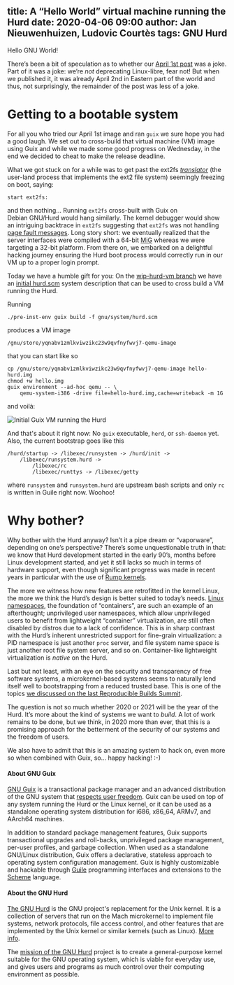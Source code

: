 title: A “Hello World” virtual machine running the Hurd
date: 2020-04-06 09:00
author: Jan Nieuwenhuizen, Ludovic Courtès
tags: GNU Hurd
---
Hello GNU World!

There’s been a bit of speculation as to whether our [April 1st
post](https://guix.gnu.org/blog/2020/deprecating-support-for-the-linux-kernel/)
was a joke.  Part of it was a joke: we’re _not_ deprecating Linux-libre,
fear not!  But when we published it, it was already April 2nd in Eastern
part of the world and thus, not surprisingly, the remainder of the post
was less of a joke.

# Getting to a bootable system

For all you who tried our April 1st image and ran `guix` we sure hope
you had a good laugh.  We set out to cross-build that virtual machine
(VM) image using Guix and while we made some good progress on Wednesday,
in the end we decided to cheat to make the release deadline.

What we got stuck on for a while was to get past the ext2fs
[_translator_](https://www.gnu.org/software/hurd/doc/hurd_6.html#SEC43)
(the user-land process that implements the ext2 file system) seemingly
freezing on boot, saying:

```
start ext2fs:
```

and then nothing...  Running `ext2fs` cross-built with Guix on
Debian GNU/Hurd would hang similarly.  The kernel debugger would show an
intriguing backtrace in `ext2fs` suggesting that `ext2fs` was not
handling [page fault
messages](https://www.gnu.org/software/hurd/gnumach-doc/Memory-Object-Server.html).
Long story short: we eventually realized that the server interfaces were
compiled with a 64-bit [MiG](https://www.gnu.org/software/mig) whereas
we were targeting a 32-bit platform.  From there on, we embarked on a
delightful hacking journey ensuring the Hurd boot process would
correctly run in our VM up to a proper login prompt.

Today we have a humble gift for you: On the [wip-hurd-vm
branch](https://git.savannah.gnu.org/cgit/guix.git/log/?h=wip-hurd-vm)
we have an [initial
hurd.scm](https://git.savannah.gnu.org/cgit/guix.git/tree/gnu/system/hurd.scm?h=wip-hurd-vm)
system description that can be used to cross build a VM running the
Hurd.

Running

```
./pre-inst-env guix build -f gnu/system/hurd.scm
```

produces a VM image


```
/gnu/store/yqnabv1zmlkviwzikc23w9qvfnyfwvj7-qemu-image
```

that you can start like so

```
cp /gnu/store/yqnabv1zmlkviwzikc23w9qvfnyfwvj7-qemu-image hello-hurd.img
chmod +w hello.img
guix environment --ad-hoc qemu -- \
    qemu-system-i386 -drive file=hello-hurd.img,cache=writeback -m 1G
```

and voilà:

![Initial Guix VM running the Hurd](../../../static/blog/img/guix-hello-hurd.png)

And that's about it right now: No `guix` executable, `herd`, or
`ssh-daemon` yet.  Also, the current bootstrap goes like this

```
/hurd/startup -> /libexec/runsystem -> /hurd/init ->
    /libexec/runsystem.hurd ->
        /libexec/rc
        /libexec/runttys -> /libexec/getty
```

where `runsystem` and `runsystem.hurd` are upstream bash scripts and
only `rc` is written in Guile right now.  Woohoo!

# Why bother?

Why bother with the Hurd anyway?  Isn’t it a pipe dream or “vaporware”,
depending on one’s perspective?  There’s some unquestionable truth in
that: we know that Hurd development started in the early 90’s, months
before Linux development started, and yet it still lacks so much in
terms of hardware support, even though significant progress was made in
recent years in particular with the use of [Rump
kernels](http://rumpkernel.org/).

The more we witness how new features are retrofitted in the kernel
Linux, the more we think the Hurd’s design is better suited to today’s
needs.  [Linux
namespaces](http://man7.org/linux/man-pages/man7/namespaces.7.html), the
foundation of “containers”, are such an example of an afterthought;
unprivileged user namespaces, which allow unprivileged users to benefit
from lightweight “container” virtualization, are still often disabled by
distros due to a lack of confidence.  This is in sharp contrast with the
Hurd’s inherent unrestricted support for fine-grain virtualization: a
PID namespace is just another `proc` server, and file system name space
is just another root file system server, and so on.  Container-like
lightweight virtualization is _native_ on the Hurd.

Last but not least, with an eye on the security and transparency of free
software systems, a microkernel-based systems seems to naturally lend
itself well to bootstrapping from a reduced trusted base.  This is one
of the topics [we discussed on the last Reproducible Builds
Summit](https://guix.gnu.org/blog/2019/reproducible-builds-summit-5th-edition/).

The question is not so much whether 2020 or 2021 will be the year of the
Hurd.  It’s more about the kind of systems we want to _build_.  A lot of
work remains to be done, but we think, in 2020 more than ever, that this
is a promising approach for the betterment of the security of our
systems and the freedom of users.

We also have to admit that this is an amazing system to hack on, even
more so when combined with Guix, so… happy hacking!  :-)

#### About GNU Guix

[GNU Guix](https://www.gnu.org/software/guix) is a transactional package
manager and an advanced distribution of the GNU system that [respects
user
freedom](https://www.gnu.org/distros/free-system-distribution-guidelines.html).
Guix can be used on top of any system running the Hurd or the Linux
kernel, or it can be used as a standalone operating system distribution
for i686, x86_64, ARMv7, and AArch64 machines.

In addition to standard package management features, Guix supports
transactional upgrades and roll-backs, unprivileged package management,
per-user profiles, and garbage collection.  When used as a standalone
GNU/Linux distribution, Guix offers a declarative, stateless approach to
operating system configuration management.  Guix is highly customizable
and hackable through [Guile](https://www.gnu.org/software/guile)
programming interfaces and extensions to the
[Scheme](http://schemers.org) language.

#### About the GNU Hurd

[The GNU Hurd](https://www.gnu.org/software/hurd) is the GNU project's
replacement for the Unix kernel.  It is a collection of servers that
run on the Mach microkernel to implement file systems, network
protocols, file access control, and other features that are
implemented by the Unix kernel or similar kernels (such as Linux).
[More
info](https://www.gnu.org/software/hurd/hurd/documentation.html).

The [mission of the GNU
Hurd](https://www.gnu.org/software/hurd/community/weblogs/antrik/hurd-mission-statement.html)
project is to create a general-purpose kernel suitable for the GNU
operating system, which is viable for everyday use, and gives users
and programs as much control over their computing environment as
possible.
